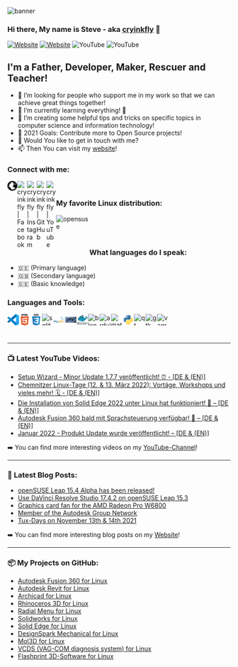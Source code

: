 ![banner](https://user-images.githubusercontent.com/79079633/126905669-37e79932-a515-4160-98c0-97a142130e10.png)


### Hi there, My name is Steve - aka [cryinkfly][about] 👋

[![Website](https://img.shields.io/website?label=cryinkfly.com&style=for-the-badge&url=https%3A%2F%2Fcryinkfly.com)](https://cryinkfly.com)
[![Website](https://img.shields.io/website?label=cryinkfly.de&style=for-the-badge&url=https%3A%2F%2Fcryinkfly.de)](https://cryinkfly.de)
![YouTube](https://img.shields.io/youtube/channel/subscribers/UCJO-EOBPtlVv5OycHkFPcRg?label=YouTube%20Subscribers&style=for-the-badge)
![YouTube](https://img.shields.io/github/stars/cryinkfly?style=for-the-badge)


## I'm a Father, Developer, Maker, Rescuer and Teacher!

- 🔭 I’m looking for people who support me in my work so that we can achieve great things together!
- 🌱 I’m currently learning everything! 🤣
- 📔 I’m creating some helpful tips and tricks on specific topics in computer science and information technology!
- 🥅 2021 Goals: Contribute more to Open Source projects!
- 💬 Would You like to get in touch with me?
- 📫 Then You can visit my <a href="https://cryinkfly.com">website</a>!

### Connect with me:

[<img align="left" alt="cryinkfly.com" width="22px" src="https://raw.githubusercontent.com/iconic/open-iconic/master/svg/globe.svg" />][website]
[<img align="left" alt="cryinkfly | Facebook" width="22px" src="https://cdn.jsdelivr.net/npm/simple-icons@v3/icons/facebook.svg" />][facebook]
[<img align="left" alt="cryinkfly | Instagram" width="22px" src="https://cdn.jsdelivr.net/npm/simple-icons@v3/icons/instagram.svg" />][instagram]
[<img align="left" alt="cryinkfly | GitHub" width="22px" src="https://cdn.jsdelivr.net/npm/simple-icons@v3/icons/github.svg" />][github]
[<img align="left" alt="cryinkfly | YouTube" width="22px" src="https://cdn.jsdelivr.net/npm/simple-icons@v3/icons/youtube.svg" />][youtube]

<br />

### My favorite Linux distribution:

<a href="https://www.opensuse.org/" target="_blank" rel="nofollow noopener noreferrer"><img src="https://en.opensuse.org/images/f/f2/Button-laptop-colour.png" alt="opensuse" align="left" width="75" height="75"/> </a> 

<br />
<br />
<br />

### What languages do I speak:

- 🇩🇪 (Primary language)
- 🇬🇧 (Secondary language)
- 🇸🇪 (Basic knowledge)

### Languages and Tools:

<a href="https://code.visualstudio.com/" target="_blank" rel="nofollow noopener noreferrer"><img src="https://raw.githubusercontent.com/github/explore/80688e429a7d4ef2fca1e82350fe8e3517d3494d/topics/visual-studio-code/visual-studio-code.png" alt="visual-studio-code" align="left" width="26" height="26"/> </a> 
<a href="https://www.w3.org/html/" target="_blank" rel="nofollow noopener noreferrer"> <img src="https://raw.githubusercontent.com/devicons/devicon/master/icons/html5/html5-original-wordmark.svg" alt="html5" align="left" width="26" height="26"/> </a> 
<a href="https://www.w3schools.com/css/" target="_blank" rel="nofollow noopener noreferrer"> <img src="https://raw.githubusercontent.com/devicons/devicon/master/icons/css3/css3-original-wordmark.svg" alt="css3" align="left" width="26" height="26"/> 
<a href="https://www.sqlite.org/" target="_blank" rel="nofollow noopener noreferrer"> <img src="https://www.vectorlogo.zone/logos/sqlite/sqlite-icon.svg" alt="sqlite" align="left" width="26" height="26"/> </a> 
<a href="https://www.mysql.com/" target="_blank" rel="nofollow noopener noreferrer"> <img src="https://raw.githubusercontent.com/devicons/devicon/master/icons/mysql/mysql-original-wordmark.svg" alt="mysql" align="left" width="26" height="26"/> </a>
<a href="https://www.php.net" target="_blank" rel="nofollow noopener noreferrer"> <img src="https://raw.githubusercontent.com/devicons/devicon/master/icons/php/php-original.svg" alt="php" align="left" width="26" height="26"/> </a>
<a href="https://www.docker.com/" target="_blank" rel="nofollow noopener noreferrer"> <img src="https://raw.githubusercontent.com/devicons/devicon/master/icons/docker/docker-original-wordmark.svg" alt="docker" align="left" width="26" height="26"/> </a> 
<a href="https://www.blender.org/" target="_blank" rel="nofollow noopener noreferrer"> <img src="https://download.blender.org/branding/community/blender_community_badge_white.svg" alt="blender" align="left" width="26" height="26"/> </a> 
<a href="https://www.arduino.cc/" target="_blank" rel="nofollow noopener noreferrer"><img src="https://cdn.worldvectorlogo.com/logos/arduino-1.svg" alt="arduino" align="left" width="26" height="26"/> </a> 
<a href="https://www.mathworks.com/" target="_blank" rel="nofollow noopener noreferrer"> <img src="https://upload.wikimedia.org/wikipedia/commons/2/21/Matlab_Logo.png" alt="matlab" align="left" width="26" height="26"/> </a>
<a href="https://www.python.org" target="_blank" rel="nofollow noopener noreferrer"> <img src="https://raw.githubusercontent.com/devicons/devicon/master/icons/python/python-original.svg" alt="python" align="left" width="26" height="26"/> </a> 
<a href="https://www.qt.io/" target="_blank" rel="nofollow noopener noreferrer"> <img src="https://upload.wikimedia.org/wikipedia/commons/0/0b/Qt_logo_2016.svg" alt="qt" align="left" width="26" height="26"/> </a> 
<a href="https://www.gtk.org/" target="_blank" rel="nofollow noopener noreferrer"> <img src="https://upload.wikimedia.org/wikipedia/commons/7/71/GTK_logo.svg" alt="gtk" align="left" width="26" height="26"/> </a> 
<a href="https://www.vagrantup.com/" target="_blank" rel="nofollow noopener noreferrer"> <img src="https://www.vectorlogo.zone/logos/vagrantup/vagrantup-icon.svg" alt="vagrant" align="left" width="26" height="26"/> </a>

<br />
<br />
<br />

---

### 📺 Latest YouTube Videos:
<!-- YOUTUBE:START -->
- [Setup Wizard - Minor Update 1.7.7 veröffentlicht! ⏰ - [DE &amp; &lpar;EN&rpar;]](https://www.youtube.com/watch?v=shtPsaPYXog)
- [Chemnitzer Linux-Tage &lpar;12. &amp; 13. März 2022&rpar;: Vortäge, Workshops und vieles mehr! 🗓 - [DE &amp; &lpar;EN&rpar;]](https://www.youtube.com/watch?v=pfyUoH1TaqU)
- [Die Installation von Solid Edge 2022 unter Linux hat funktioniert! 🎉 – [DE &amp; &lpar;EN&rpar;]](https://www.youtube.com/watch?v=cGSPrcgBuWI)
- [Autodesk Fusion 360 bald mit Sprachsteuerung verfügbar! 🎤 – [DE &amp; &lpar;EN&rpar;]](https://www.youtube.com/watch?v=YvBCIKRb_os)
- [Januar 2022 - Produkt Update wurde veröffentlicht! – [DE &amp; &lpar;EN&rpar;]](https://www.youtube.com/watch?v=yVqbkzm76KE)
<!-- YOUTUBE:END -->
  
➡️ You can find more interesting videos on my [YouTube-Channel]!
  
---

### 📕 Latest Blog Posts:

<!-- BLOG-POST-LIST:START -->
- [openSUSE Leap 15.4 Alpha has been released!](https://cryinkfly.com/opensuse-leap-15-4-alpha-has-been-released/)
- [Use DaVinci Resolve Studio 17.4.2 on openSUSE Leap 15.3](https://cryinkfly.com/use-davinci-resolve-studio-17-4-2-on-opensuse-leap-15-3/)
- [Graphics card fan for the AMD Radeon Pro W6800](https://cryinkfly.com/graphics-card-fan-for-the-amd-radeon-pro-w6800/)
- [Member of the Autodesk Group Network](https://cryinkfly.com/member-autodesk-group-network/)
- [Tux-Days on November 13th &amp; 14th 2021](https://cryinkfly.com/tux-days-2021/)
<!-- BLOG-POST-LIST:END -->
  
➡️ You can find more interesting blog posts on my [Website]!   
  
---
  
### 📦 My Projects on GitHub:
  
- [Autodesk Fusion 360 for Linux](https://github.com/cryinkfly/Autodesk-Fusion-360-for-Linux)
- [Autodesk Revit for Linux](https://github.com/cryinkfly/Autodesk-Revit-for-Linux)
- [Archicad for Linux](https://github.com/cryinkfly/Archicad-for-Linux)
- [Rhinoceros 3D for Linux](https://github.com/cryinkfly/Rhinoceros-3D-for-Linux)
- [Radial Menu for Linux](https://github.com/cryinkfly/Radial-Menu-for-Linux)
- [Solidworks for Linux](https://github.com/cryinkfly/SOLIDWORKS-for-Linux)
- [Solid Edge for Linux](https://github.com/cryinkfly/Solid-Edge-for-Linux)
- [DesignSpark Mechanical for Linux](https://github.com/cryinkfly/DesignSpark-Mechanical-for-Linux)
- [Mol3D for Linux](https://github.com/cryinkfly/Moment-of-Inspiration-MoI3D-for-Linux)
- [VCDS (VAG-COM diagnosis system) for Linux](https://github.com/cryinkfly/VCDS-VAG-COM-Diagnosis-system-for-Linux)
- [Flashprint 3D-Software for Linux](https://github.com/cryinkfly/Flashprint---3D-Printer-Software)

  
  

[Website]: https://cryinkfly.com
[about]: https://cryinkfly.com/about/
[facebook]: https://www.facebook.com/cryinkfly/
[instagram]: https://instagram.com/cryinkfly
[github]: https://github.com/cryinkfly/
[youtube]: https://www.youtube.com/channel/UCJO-EOBPtlVv5OycHkFPcRg
[YouTube-Channel]: https://www.youtube.com/channel/UCJO-EOBPtlVv5OycHkFPcRg
  
[Autodes Fusion 360]: https://github.com/cryinkfly/Fusion-360---Linux-Wine-Version-
[SOLIDWORKS]: https://github.com/cryinkfly/SOLIDWORKS-Linux-Wine-Version-
[Rhino 3D]: https://github.com/cryinkfly/Rhino-3D---Linux-Wine-Version-
[DesignSpark Mechanical]: https://github.com/cryinkfly/DesignSpark-Mechanical---Linux-Wine-Version-
[FlashPrint]: https://github.com/cryinkfly/Flashprint---3D-Printer-Software
